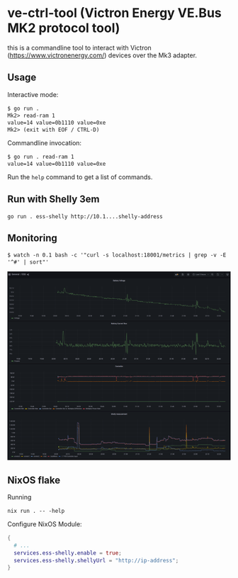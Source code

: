 # ve-ctrl-tool (Victron Energy VE.Bus MK2 protocol tool)

this is a commandline tool to interact with Victron (https://www.victronenergy.com/) devices
over the Mk3 adapter.

## Usage

Interactive mode:

```shell
$ go run .
Mk2> read-ram 1
value=14 value=0b1110 value=0xe
Mk2> (exit with EOF / CTRL-D)
```

Commandline invocation:

```shell
$ go run . read-ram 1
value=14 value=0b1110 value=0xe
```

Run the `help` command to get a list of commands.

## Run with Shelly 3em

```shell
go run . ess-shelly http://10.1....shelly-address
```

## Monitoring

```shell
$ watch -n 0.1 bash -c '"curl -s localhost:18001/metrics | grep -v -E '^#' | sort"'
```

![](README.grafana.png)

## NixOS flake

Running
```shell
nix run . -- -help
```

Configure NixOS Module:
```nix
{
  # ...
  services.ess-shelly.enable = true;
  services.ess-shelly.shellyUrl = "http://ip-address";
}
```